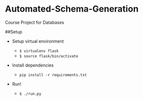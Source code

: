 # Automated-Schema-Generation
Course Project for Databases

##Setup
* Setup virtual environment
	* `$ virtualenv flask`
	* `$ source flask/bin/activate`

* Install dependencies
	* `pip install -r requirements.txt`

* Run!
	* `$ ./run.py`
